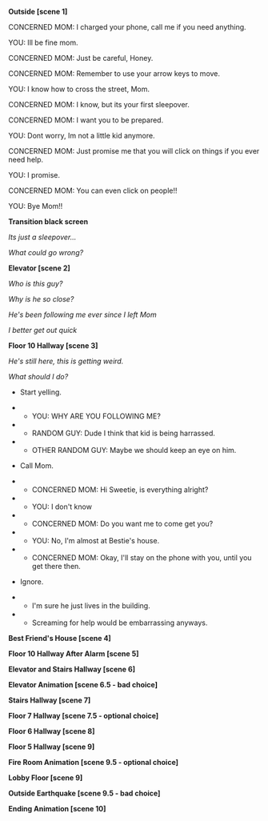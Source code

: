 **Outside [scene 1]**

CONCERNED MOM: I charged your phone, call me if you need anything.

YOU: Ill be fine mom.

CONCERNED MOM: Just be careful, Honey.

CONCERNED MOM: Remember to use your arrow keys to move.

YOU: I know how to cross the street, Mom.

CONCERNED MOM: I know, but its your first sleepover.

CONCERNED MOM: I want you to be prepared.

YOU: Dont worry, Im not a little kid anymore.

CONCERNED MOM: Just promise me that you will click on things if you ever need help.

YOU: I promise.

CONCERNED MOM: You can even click on people!!

YOU: Bye Mom!!

**Transition black screen**

*Its just a sleepover...*

*What could go wrong?*

**Elevator [scene 2]**

*Who is this guy?*

*Why is he so close?* 

*He's been following me ever since I left Mom* 

*I better get out quick*

**Floor 10 Hallway [scene 3]**

*He's still here, this is getting weird.* 

*What should I do?* 

- Start yelling. 

- - YOU: WHY ARE YOU FOLLOWING ME?

- - RANDOM GUY: Dude I think that kid is being harrassed.

- - OTHER RANDOM GUY: Maybe we should keep an eye on him.

- Call Mom. 

- - CONCERNED MOM: Hi Sweetie, is everything alright?

- - YOU: I don't know

- - CONCERNED MOM: Do you want me to come get you?

- - YOU: No, I'm almost at Bestie's house.

- - CONCERNED MOM: Okay, I'll stay on the phone with you, until you get there then.

- Ignore.

- - I'm sure he just lives in the building.

- - Screaming for help would be embarrassing anyways.

**Best Friend's House [scene 4]**

**Floor 10 Hallway After Alarm [scene 5]**

**Elevator and Stairs Hallway [scene 6]**

**Elevator Animation [scene 6.5 - bad choice]**

**Stairs Hallway [scene 7]**

**Floor 7 Hallway [scene 7.5 - optional choice]**

**Floor 6 Hallway [scene 8]**

**Floor 5 Hallway [scene 9]**

**Fire Room Animation [scene 9.5 - optional choice]**

**Lobby Floor [scene 9]**

**Outside Earthquake [scene 9.5 - bad choice]**

**Ending Animation [scene 10]**



